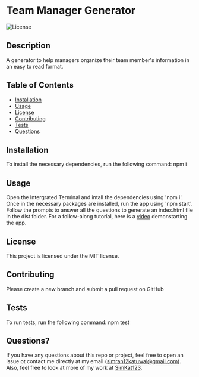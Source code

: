 # Team Manager Generator
  ![License](https://img.shields.io/badge/license-MIT-blue.svg)

## Description
A generator to help managers organize their team member's information in an easy to read format.

## Table of Contents
* [Installation](#installation)
* [Usage](#usage)
* [License](#license)
* [Contributing](#contributing)
* [Tests](#tests)
* [Questions](#questions)

## Installation
To install the necessary dependencies, run the following command: npm i

## Usage
Open the Intergrated Terminal and intall the dependencies using 'npm i'. Once in the necessary packages are installed, run the app using 'npm start'. Follow the prompts to answer all the questions to generate an index.html file in the dist folder. For a follow-along tutorial, here is a [video](https://drive.google.com/file/d/1Zd6_lLKBJXfSTaU8Z_fjZyuJBbFpHWup/view?usp=sharing) demonstarting the app.

## License
This project is licensed under the MIT license.

## Contributing
Please create a new branch and submit a pull request on GitHub

## Tests
To run tests, run the following command: npm test
    
## Questions?
If you have any questions about this repo or project, feel free to open an issue ot contact me directly at my email ([simran12katuwal@gmail.com](simran12katuwal@gmail.com)). Also, feel free to look at more of my work at [SimKat123](https://github.com/SimKat123).